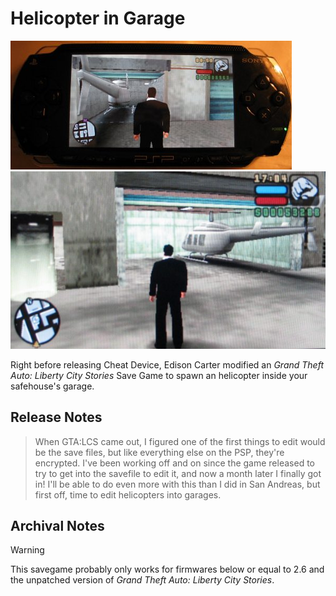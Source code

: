 # Helicopter in Garage

![Heli In Garage 1](../../../Pictures/Bonus/HeliInGarage1.jpg)
![Heli In Garage 2](../../../Pictures/Bonus/HeliInGarage2.jpg)

Right before releasing Cheat Device, Edison Carter modified an _Grand Theft Auto: Liberty City Stories_ Save Game to spawn an helicopter inside your safehouse's garage.

## Release Notes
> When GTA:LCS came out, I figured one of the first things to edit would be the save files, but like everything else on the PSP, they're encrypted. I've been working off and on since the game released to try to get into the savefile to edit it, and now a month later I finally got in! I'll be able to do even more with this than I did in San Andreas, but first off, time to edit helicopters into garages.

## Archival Notes
> [!WARNING]
> This savegame probably only works for firmwares below or equal to 2.6 and the unpatched version of _Grand Theft Auto: Liberty City Stories_.